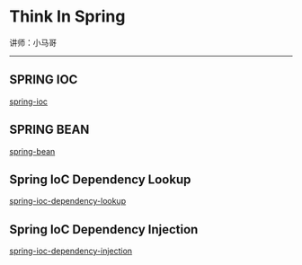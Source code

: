 # Think In Spring

讲师：小马哥

---
## SPRING IOC

[spring-ioc](note/01-spring-ioc.md)

## SPRING BEAN

[spring-bean](note/02-spring-bean.md)

## Spring IoC Dependency Lookup

[spring-ioc-dependency-lookup](note/03-spring-ioc-dependency-lookup.md)

## Spring IoC Dependency Injection
[spring-ioc-dependency-injection](note/04-spring-ioc-dependency-injection.md)





